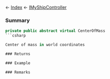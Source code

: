 ← [Index](Api-Index) ← [IMyShipController](Sandbox.ModAPI.Ingame.IMyShipController)

### Summary

```csharp
private public abstract virtual CenterOfMass
```csharp

Center of mass in world coordinates

### Returns

### Example

### Remarks

